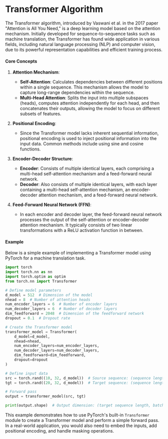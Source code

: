 # Transformer Algorithm

The Transformer algorithm, introduced by Vaswani et al. in the 2017 paper "Attention is All You Need," is a deep learning model based on the attention mechanism. Initially developed for sequence-to-sequence tasks such as machine translation, the Transformer has found wide application in various fields, including natural language processing (NLP) and computer vision, due to its powerful representation capabilities and efficient training process.

#### Core Concepts

1. **Attention Mechanism**:
   - **Self-Attention**: Calculates dependencies between different positions within a single sequence. This mechanism allows the model to capture long-range dependencies within the sequence.
   - **Multi-Head Attention**: Splits the input into multiple subspaces (heads), computes attention independently for each head, and then concatenates their outputs, allowing the model to focus on different subsets of features.

2. **Positional Encoding**:
   - Since the Transformer model lacks inherent sequential information, positional encoding is used to inject positional information into the input data. Common methods include using sine and cosine functions.

3. **Encoder-Decoder Structure**:
   - **Encoder**: Consists of multiple identical layers, each comprising a multi-head self-attention mechanism and a feed-forward neural network.
   - **Decoder**: Also consists of multiple identical layers, with each layer containing a multi-head self-attention mechanism, an encoder-decoder attention mechanism, and a feed-forward neural network.

4. **Feed-Forward Neural Network (FFN)**:
   - In each encoder and decoder layer, the feed-forward neural network processes the output of the self-attention or encoder-decoder attention mechanism. It typically consists of two linear transformations with a ReLU activation function in between.

#### Example

Below is a simple example of implementing a Transformer model using PyTorch for a machine translation task.

```python
import torch
import torch.nn as nn
import torch.optim as optim
from torch.nn import Transformer

# Define model parameters
d_model = 512  # Dimension of the model
nhead = 8  # Number of attention heads
num_encoder_layers = 6  # Number of encoder layers
num_decoder_layers = 6  # Number of decoder layers
dim_feedforward = 2048  # Dimension of the feedforward network
dropout = 0.1  # Dropout rate

# Create the Transformer model
transformer_model = Transformer(
    d_model=d_model,
    nhead=nhead,
    num_encoder_layers=num_encoder_layers,
    num_decoder_layers=num_decoder_layers,
    dim_feedforward=dim_feedforward,
    dropout=dropout
)

# Define input data
src = torch.rand((10, 32, d_model))  # Source sequence: (sequence length, batch size, d_model)
tgt = torch.rand((20, 32, d_model))  # Target sequence: (sequence length, batch size, d_model)

# Forward pass
output = transformer_model(src, tgt)

print(output.shape)  # Output dimension: (target sequence length, batch size, d_model)
```

This example demonstrates how to use PyTorch's built-in `Transformer` module to create a Transformer model and perform a simple forward pass. In a real-world application, you would also need to embed the inputs, add positional encoding, and handle masking operations.
